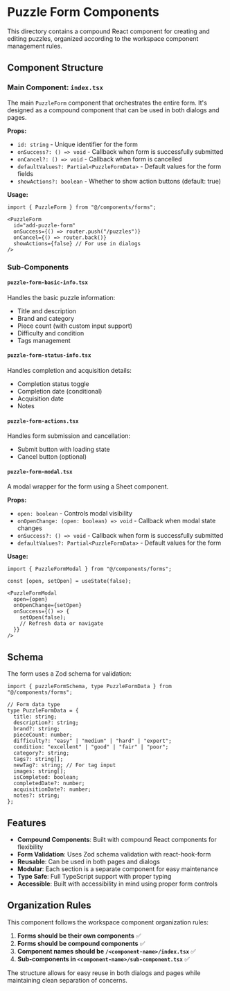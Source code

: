 # Puzzle Form Components

This directory contains a compound React component for creating and editing puzzles, organized according to the workspace component management rules.

## Component Structure

### Main Component: `index.tsx`
The main `PuzzleForm` component that orchestrates the entire form. It's designed as a compound component that can be used in both dialogs and pages.

**Props:**
- `id: string` - Unique identifier for the form
- `onSuccess?: () => void` - Callback when form is successfully submitted
- `onCancel?: () => void` - Callback when form is cancelled
- `defaultValues?: Partial<PuzzleFormData>` - Default values for the form fields
- `showActions?: boolean` - Whether to show action buttons (default: true)

**Usage:**
```tsx
import { PuzzleForm } from "@/components/forms";

<PuzzleForm
  id="add-puzzle-form"
  onSuccess={() => router.push("/puzzles")}
  onCancel={() => router.back()}
  showActions={false} // For use in dialogs
/>
```

### Sub-Components

#### `puzzle-form-basic-info.tsx`
Handles the basic puzzle information:
- Title and description
- Brand and category
- Piece count (with custom input support)
- Difficulty and condition
- Tags management

#### `puzzle-form-status-info.tsx`
Handles completion and acquisition details:
- Completion status toggle
- Completion date (conditional)
- Acquisition date
- Notes

#### `puzzle-form-actions.tsx`
Handles form submission and cancellation:
- Submit button with loading state
- Cancel button (optional)

#### `puzzle-form-modal.tsx`
A modal wrapper for the form using a Sheet component.

**Props:**
- `open: boolean` - Controls modal visibility
- `onOpenChange: (open: boolean) => void` - Callback when modal state changes
- `onSuccess?: () => void` - Callback when form is successfully submitted
- `defaultValues?: Partial<PuzzleFormData>` - Default values for the form

**Usage:**
```tsx
import { PuzzleFormModal } from "@/components/forms";

const [open, setOpen] = useState(false);

<PuzzleFormModal
  open={open}
  onOpenChange={setOpen}
  onSuccess={() => {
    setOpen(false);
    // Refresh data or navigate
  }}
/>
```

## Schema

The form uses a Zod schema for validation:

```tsx
import { puzzleFormSchema, type PuzzleFormData } from "@/components/forms";

// Form data type
type PuzzleFormData = {
  title: string;
  description?: string;
  brand?: string;
  pieceCount: number;
  difficulty?: "easy" | "medium" | "hard" | "expert";
  condition: "excellent" | "good" | "fair" | "poor";
  category?: string;
  tags?: string[];
  newTag?: string; // For tag input
  images: string[];
  isCompleted: boolean;
  completedDate?: number;
  acquisitionDate?: number;
  notes?: string;
};
```

## Features

- **Compound Components**: Built with compound React components for flexibility
- **Form Validation**: Uses Zod schema validation with react-hook-form
- **Reusable**: Can be used in both pages and dialogs
- **Modular**: Each section is a separate component for easy maintenance
- **Type Safe**: Full TypeScript support with proper typing
- **Accessible**: Built with accessibility in mind using proper form controls

## Organization Rules

This component follows the workspace component organization rules:

1. **Forms should be their own components** ✅
2. **Forms should be compound components** ✅
3. **Component names should be `/<component-name>/index.tsx`** ✅
4. **Sub-components in `<component-name>/sub-component.tsx`** ✅

The structure allows for easy reuse in both dialogs and pages while maintaining clean separation of concerns. 